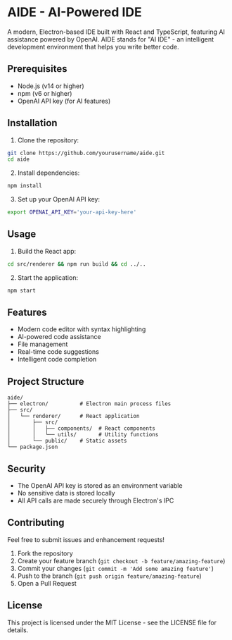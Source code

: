 # AIDE - AI-Powered IDE

A modern, Electron-based IDE built with React and TypeScript, featuring AI assistance powered by OpenAI. AIDE stands for "AI IDE" - an intelligent development environment that helps you write better code.

## Prerequisites

- Node.js (v14 or higher)
- npm (v6 or higher)
- OpenAI API key (for AI features)

## Installation

1. Clone the repository:
```bash
git clone https://github.com/yourusername/aide.git
cd aide
```

2. Install dependencies:
```bash
npm install
```

3. Set up your OpenAI API key:
```bash
export OPENAI_API_KEY='your-api-key-here'
```

## Usage

1. Build the React app:
```bash
cd src/renderer && npm run build && cd ../..
```

2. Start the application:
```bash
npm start
```

## Features

- Modern code editor with syntax highlighting
- AI-powered code assistance
- File management
- Real-time code suggestions
- Intelligent code completion

## Project Structure

```
aide/
├── electron/          # Electron main process files
├── src/
│   └── renderer/      # React application
│       ├── src/
│       │   ├── components/  # React components
│       │   └── utils/       # Utility functions
│       └── public/    # Static assets
└── package.json
```

## Security

- The OpenAI API key is stored as an environment variable
- No sensitive data is stored locally
- All API calls are made securely through Electron's IPC

## Contributing

Feel free to submit issues and enhancement requests!

1. Fork the repository
2. Create your feature branch (`git checkout -b feature/amazing-feature`)
3. Commit your changes (`git commit -m 'Add some amazing feature'`)
4. Push to the branch (`git push origin feature/amazing-feature`)
5. Open a Pull Request

## License

This project is licensed under the MIT License - see the LICENSE file for details.
